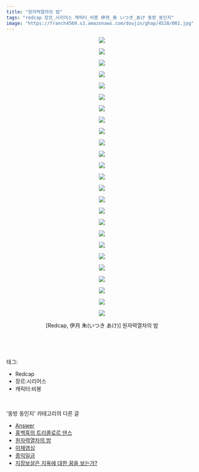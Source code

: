 ```yaml
---
title: "원자력열차의 밤"
tags: "redcap 장르_시리어스 캐릭터_비봉 伊月_朱 いつき_あけ 동방_동인지"
image: "https://franch4569.s3.amazonaws.com/doujin/ghap/4528/001.jpg"
---
```

<div class="article">
<p style="text-align: center; clear: none; float: none;"><img src="{{ site.imgserver2 }}/ghap/4528/001.jpg"/></p>
<p style="text-align: center; clear: none; float: none;"><img src="{{ site.imgserver2 }}/ghap/4528/002.jpg"/></p>
<p style="text-align: center; clear: none; float: none;"><img src="{{ site.imgserver2 }}/ghap/4528/003.jpg"/></p>
<p style="text-align: center; clear: none; float: none;"><img src="{{ site.imgserver2 }}/ghap/4528/004.jpg"/></p>
<p style="text-align: center; clear: none; float: none;"><img src="{{ site.imgserver2 }}/ghap/4528/005.jpg"/></p>
<p style="text-align: center; clear: none; float: none;"><img src="{{ site.imgserver2 }}/ghap/4528/006.jpg"/></p>
<p style="text-align: center; clear: none; float: none;"><img src="{{ site.imgserver2 }}/ghap/4528/007.jpg"/></p>
<p style="text-align: center; clear: none; float: none;"><img src="{{ site.imgserver2 }}/ghap/4528/008.jpg"/></p>
<p style="text-align: center; clear: none; float: none;"><img src="{{ site.imgserver2 }}/ghap/4528/009.jpg"/></p>
<p style="text-align: center; clear: none; float: none;"><img src="{{ site.imgserver2 }}/ghap/4528/010.jpg"/></p>
<p style="text-align: center; clear: none; float: none;"><img src="{{ site.imgserver2 }}/ghap/4528/011.jpg"/></p>
<p style="text-align: center; clear: none; float: none;"><img src="{{ site.imgserver2 }}/ghap/4528/012.jpg"/></p>
<p style="text-align: center; clear: none; float: none;"><img src="{{ site.imgserver2 }}/ghap/4528/013.jpg"/></p>
<p style="text-align: center; clear: none; float: none;"><img src="{{ site.imgserver2 }}/ghap/4528/014.jpg"/></p>
<p style="text-align: center; clear: none; float: none;"><img src="{{ site.imgserver2 }}/ghap/4528/015.jpg"/></p>
<p style="text-align: center; clear: none; float: none;"><img src="{{ site.imgserver2 }}/ghap/4528/016.jpg"/></p>
<p style="text-align: center; clear: none; float: none;"><img src="{{ site.imgserver2 }}/ghap/4528/017.jpg"/></p>
<p style="text-align: center; clear: none; float: none;"><img src="{{ site.imgserver2 }}/ghap/4528/018.jpg"/></p>
<p style="text-align: center; clear: none; float: none;"><img src="{{ site.imgserver2 }}/ghap/4528/019.jpg"/></p>
<p style="text-align: center; clear: none; float: none;"><img src="{{ site.imgserver2 }}/ghap/4528/020.jpg"/></p>
<p style="text-align: center; clear: none; float: none;"><img src="{{ site.imgserver2 }}/ghap/4528/021.jpg"/></p>
<p style="text-align: center; clear: none; float: none;"><img src="{{ site.imgserver2 }}/ghap/4528/022.jpg"/></p>
<p style="text-align: center; clear: none; float: none;"><img src="{{ site.imgserver2 }}/ghap/4528/023.jpg"/></p>
<p style="text-align: center; clear: none; float: none;"><img src="{{ site.imgserver2 }}/ghap/4528/024.jpg"/></p>
<p style="text-align: center; clear: none; float: none;"><img src="{{ site.imgserver2 }}/ghap/4528/025.jpg"/></p>
<p style="text-align: center; clear: none; float: none;">[Redcap, 伊月 朱(いつき あけ)] 원자력열차의 밤</p>
<p><br/></p>
</div><br/>
<div class="tagTrail">
<p>태그: </p>
<ul>
<li>Redcap</li>
<li>장르:시리어스</li>
<li>캐릭터:비봉</li>
</ul>
</div><br/>
<div class="another">
<p>'동방 동인지' 카테고리의 다른 글</p>
<ul>
<li><a href="/ghap_4531">Answer</a></li>
<li><a href="/ghap_4530">홍백흑의 트리콜로르 댄스</a></li>
<li><a href="/ghap_4528">원자력열차의 밤</a></li>
<li><a href="/ghap_4524">미채염심</a></li>
<li><a href="/ghap_4523">종익일금</a></li>
<li><a href="/ghap_4522">지장보살은 지옥에 대한 꿈을 보는가?</a></li>
</ul>
</div><br/>
<div class="cb_module cb_fluid">
<div class="cb_wrt cb_profile">
</div><!-- commentList close -->
</div><br/>
